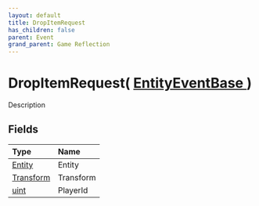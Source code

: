 ```yaml
---
layout: default
title: DropItemRequest
has_children: false
parent: Event
grand_parent: Game Reflection
---
```

# DropItemRequest( [ EntityEventBase ](/riftbreaker-wiki/docs/game-reflection/events/entity_event_base/) )
Description 

## Fields

| Type | Name |
|:----------|:--------------|
| [Entity](/riftbreaker-wiki/docs/game-reflection/classes/entity/) | Entity |
| [Transform](/riftbreaker-wiki/docs/game-reflection/classes/transform/) | Transform |
| [uint](/riftbreaker-wiki/docs/game-reflection/components/uint/) | PlayerId |


